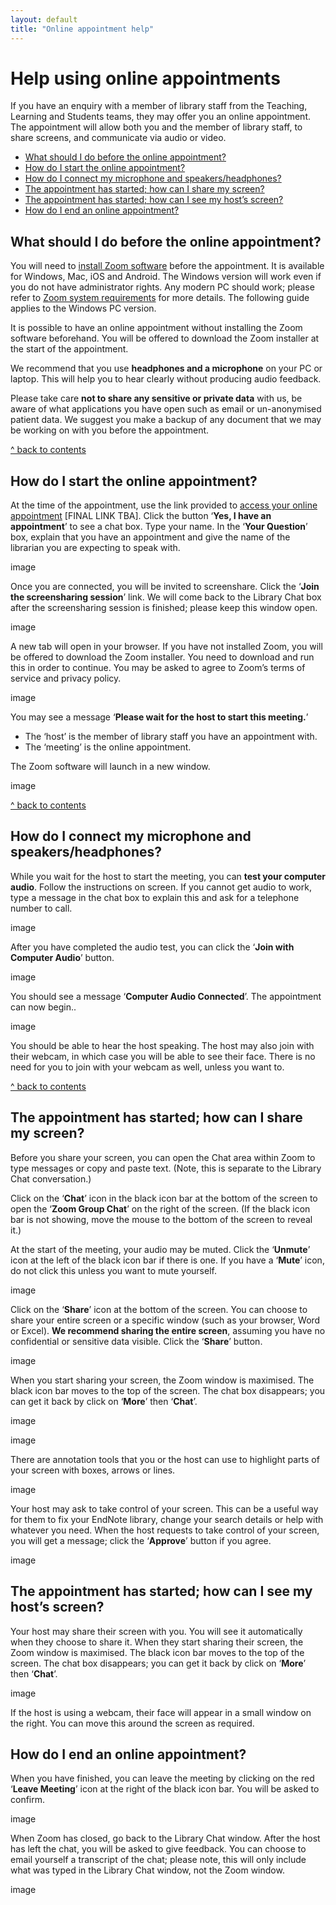 ```yaml
---
layout: default
title: "Online appointment help"
---
```


# Help using online appointments

If you have an enquiry with a member of library staff from the Teaching, Learning and Students teams, 
they may offer you an online appointment. 
The appointment will allow both you and the member of library staff, to share screens, and communicate via audio or video.

* [What should I do before the online appointment?](#what-should-i-do-before-the-online-appointment)
* [How do I start the online appointment?](#how-do-i-start-the-online-appointment)
* [How do I connect my microphone and speakers/headphones?]()
* [The appointment has started; how can I share my screen?]()
* [The appointment has started; how can I see my host’s screen?]()
* [How do I end an online appointment?]()




## What should I do before the online appointment?

You will need to [install Zoom software](https://zoom.us/support/download) before the appointment. 
It is available for Windows, Mac, iOS and Android. 
The Windows version will work even if you do not have administrator rights. 
Any modern PC should work; please refer to 
[Zoom system requirements](https://support.zoom.us/hc/en-us/articles/201362023-System-Requirements-for-PC-Mac-and-Linux) 
for more details. 
The following guide applies to the Windows PC version.

It is possible to have an online appointment without installing the Zoom software beforehand. 
You will be offered to download the Zoom installer at the start of the appointment.

We recommend that you use **headphones and a microphone** on your PC or laptop. 
This will help you to hear clearly without producing audio feedback.

Please take care **not to share any sensitive or private data** with us,
be aware of what applications you have open such as email or un-anonymised patient data. 
We suggest you make a backup of any document that we may be working on with you before the appointment.

[ ^ back to contents](#help-using-online-appointments)




## How do I start the online appointment?

At the time of the appointment, use the link provided to [access your online appointment](https://philreeddata.github.io/tls-chat/) \[FINAL LINK TBA\]. Click the button ‘**Yes, I have an appointment**’ to see a chat box. Type your name. In the ‘**Your Question**’ box, explain that you have an appointment and give the name of the librarian you are expecting to speak with.

image

Once you are connected, you will be invited to screenshare. Click the ‘**Join the screensharing session**’ link. We will come back to the Library Chat box after the screensharing session is finished; please keep this window open.

image

A new tab will open in your browser. If you have not installed Zoom, you will be offered to download the Zoom installer. You need to download and run this in order to continue. You may be asked to agree to Zoom’s terms of service and privacy policy. 

image

You may see a message ‘**Please wait for the host to start this meeting.**’ 

* The ‘host’ is the member of library staff you have an appointment with. 
* The ‘meeting’ is the online appointment.

The Zoom software will launch in a new window.

image

[ ^ back to contents](#help-using-online-appointments)




## How do I connect my microphone and speakers/headphones?

While you wait for the host to start the meeting, you can **test your computer audio**. Follow the instructions on screen. If you cannot get audio to work, type a message in the chat box to explain this and ask for a telephone number to call.

image 

After you have completed the audio test, you can click the ‘**Join with Computer Audio**’ button.

image

You should see a message ‘**Computer Audio Connected**’. The appointment can now begin.. 

image 

You should be able to hear the host speaking. The host may also join with their webcam, in which case you will be able to see their face. There is no need for you to join with your webcam as well, unless you want to.


[ ^ back to contents](#help-using-online-appointments)

## The appointment has started; how can I share my screen?

Before you share your screen, you can open the Chat area within Zoom to type messages or copy and paste text. (Note, this is separate to the Library Chat conversation.) 

Click on the ‘**Chat**’ icon in the black icon bar at the bottom of the screen to open the ‘**Zoom Group Chat**’ on the right of the screen. (If the black icon bar is not showing, move the mouse to the bottom of the screen to reveal it.)

At the start of the meeting, your audio may be muted. Click the ‘**Unmute**’ icon at the left of the black icon bar if there is one. If you have a ‘**Mute**’ icon, do not click this unless you want to mute yourself.

image

Click on the ‘**Share**’ icon at the bottom of the screen. You can choose to share your entire screen or a specific window (such as your browser, Word or Excel). **We recommend sharing the entire screen**, assuming you have no confidential or sensitive data visible. Click the ‘**Share**’ button.

image

When you start sharing your screen, the Zoom window is maximised. The black icon bar moves to the top of the screen. The chat box disappears; you can get it back by click on ‘**More**’ then ‘**Chat**’.

image

image

There are annotation tools that you or the host can use to highlight parts of your screen with boxes, arrows or lines.

image

Your host may ask to take control of your screen. This can be a useful way for them to fix your EndNote library, change your search details or help with whatever you need. When the host requests to take control of your screen, you will get a message; click the ‘**Approve**’ button if you agree.

image

## The appointment has started; how can I see my host’s screen?

Your host may share their screen with you. You will see it automatically when they choose to share it.
When they start sharing their screen, the Zoom window is maximised. The black icon bar moves to the top of the screen. The chat box disappears; you can get it back by click on ‘**More**’ then ‘**Chat**’.

image

If the host is using a webcam, their face will appear in a small window on the right. You can move this around the screen as required. 


## How do I end an online appointment?

When you have finished, you can leave the meeting by clicking on the red ‘**Leave Meeting**’ icon at the right of the black icon bar. You will be asked to confirm.

image

When Zoom has closed, go back to the Library Chat window. After the host has left the chat, you will be asked to give feedback. You can choose to email yourself a transcript of the chat; please note, this will only include what was typed in the Library Chat window, not the Zoom window.

image
